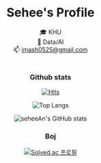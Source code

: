 <div align="center">
  
# Sehee's Profile
🎓 KHU  
🌱 Data/AI  
📫 imash0525@gmail.com  
<br>


### Github stats
[![Hits](https://hits.seeyoufarm.com/api/count/incr/badge.svg?url=https%3A%2F%2Fgithub.com%2FseheeAn&count_bg=%23B94DF5&title_bg=%23000000&icon=&icon_color=%23E7E7E7&title=hits&edge_flat=false)](https://hits.seeyoufarm.com)

![Top Langs](https://github-readme-stats.vercel.app/api/top-langs/?username=seheeAn&layout=compact&theme=cobalt)


![seheeAn's GitHub stats](https://github-readme-stats.vercel.app/api?username=seheeAn&show_icons=true&theme=cobalt)


### Boj
[![Solved.ac
프로필](http://mazassumnida.wtf/api/v2/generate_badge?boj=imash0728)](https://solved.ac/imash0728)

</div>

